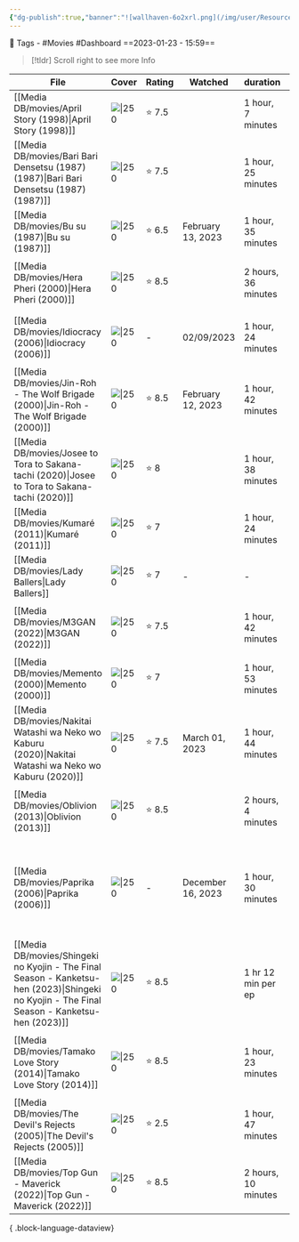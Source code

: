 ```yaml
---
{"dg-publish":true,"banner":"![wallhaven-6o2xrl.png](/img/user/Resources/%F0%9F%93%81%20Files/%F0%9F%93%B8Images/wallhaven-6o2xrl.png)","banner_y":0.513,"cssclasses":["cards"],"number":100,"image":"https://i.pinimg.com/564x/0f/21/7d/0f217d0189f841ae794500966ab1845a.jpg","permalink":"/media-db/movies-2023/","dgPassFrontmatter":true,"noteIcon":"3","created":"2023-11-14T21:08:39.659+05:30","updated":"2023-12-18T18:27:54.268+05:30"}
---
```


🧶 Tags - #Movies    #Dashboard 
==2023-01-23 - 15:59==

> [!tldr] Scroll right to see more Info

| File                                                                                                                                            | Cover                                                                                                                                        | Rating | Watched           | duration            | genres                                                                                                            |
| ----------------------------------------------------------------------------------------------------------------------------------------------- | -------------------------------------------------------------------------------------------------------------------------------------------- | ------ | ----------------- | ------------------- | ----------------------------------------------------------------------------------------------------------------- |
| [[Media DB/movies/April Story (1998)\|April Story (1998)]]                                                                                   | ![\|250](https://m.media-amazon.com/images/M/MV5BNWZiYzU4ZmYtZmZmOC00NDI0LTg0ZjAtNDIxNGE3ZGI5ODQxXkEyXkFqcGdeQXVyNDQxNjcxNQ@@._V1_SX300.jpg) | ⭐ 7.5  |                   | 1 hour, 7 minutes   | <ul><li>Drama</li><li>Romance</li></ul>                                                                           |
| [[Media DB/movies/Bari Bari Densetsu (1987) (1987)\|Bari Bari Densetsu (1987) (1987)]]                                                       | ![\|250](https://cdn.myanimelist.net/images/anime/4/35769.jpg)                                                                               | ⭐ 7.5  |                   | 1 hour, 25 minutes  | <ul><li>Action</li><li>Drama</li></ul>                                                                            |
| [[Media DB/movies/Bu su (1987)\|Bu su (1987)]]                                                                                               | ![\|250](https://m.media-amazon.com/images/M/MV5BNGIyODI0MzktODc0OS00YjM0LTg1MDItNmZkYWRmNWY2MjdkXkEyXkFqcGdeQXVyNjc3MjQzNTI@._V1_SX300.jpg) | ⭐ 6.5  | February 13, 2023 | 1 hour, 35 minutes  | <ul><li>Drama</li></ul>                                                                                           |
| [[Media DB/movies/Hera Pheri (2000)\|Hera Pheri (2000)]]                                                                                     | ![\|250](https://m.media-amazon.com/images/M/MV5BNDExMTBlZTYtZWMzYi00NmEwLWEzZGYtOTA1MDhmNTc0ODZkXkEyXkFqcGdeQXVyODE5NzE3OTE@._V1_SX300.jpg) | ⭐ 8.5  |                   | 2 hours, 36 minutes | <ul><li>Action</li><li>Comedy</li><li>Crime</li></ul>                                                             |
| [[Media DB/movies/Idiocracy (2006)\|Idiocracy (2006)]]                                                                                       | ![\|250](https://m.media-amazon.com/images/M/MV5BMWQ4MzI2ZDQtYjk3MS00ODdjLTkwN2QtOTBjYzIwM2RmNzgyXkEyXkFqcGdeQXVyMTQxNzMzNDI@._V1_SX300.jpg) | \-     | 02/09/2023        | 1 hour, 24 minutes  | <ul><li>Adventure</li><li>Comedy</li><li>Sci-Fi</li></ul>                                                         |
| [[Media DB/movies/Jin-Roh - The Wolf Brigade (2000)\|Jin-Roh - The Wolf Brigade (2000)]]                                                     | ![\|250](https://cdn.myanimelist.net/images/anime/1323/103343.jpg)                                                                           | ⭐ 8.5  | February 12, 2023 | 1 hour, 42 minutes  | <ul><li>Award Winning</li><li>Drama</li><li>Romance</li></ul>                                                     |
| [[Media DB/movies/Josee to Tora to Sakana-tachi (2020)\|Josee to Tora to Sakana-tachi (2020)]]                                               | ![\|250](https://cdn.myanimelist.net/images/anime/1714/108892.jpg)                                                                           | ⭐ 8    |                   | 1 hour, 38 minutes  | <ul><li>Drama</li><li>Romance</li></ul>                                                                           |
| [[Media DB/movies/Kumaré (2011)\|Kumaré (2011)]]                                                                                             | ![\|250](https://m.media-amazon.com/images/M/MV5BMTg2NDcxNTg5OF5BMl5BanBnXkFtZTcwOTUxNjA4Nw@@._V1_SX300.jpg)                                 | ⭐ 7    |                   | 1 hour, 24 minutes  | <ul><li>Documentary</li></ul>                                                                                     |
| [[Media DB/movies/Lady Ballers\|Lady Ballers]]                                                                                               | ![\|250](https://upload.wikimedia.org/wikipedia/en/b/bf/Lady_Ballers_Poster.jpg)                                                             | ⭐ 7    | \-                | \-                  | \-                                                                                                                |
| [[Media DB/movies/M3GAN (2022)\|M3GAN (2022)]]                                                                                               | ![\|250](https://m.media-amazon.com/images/M/MV5BMDk4MTdhYzEtODk3OS00ZDBjLWFhNTQtMDI2ODdjNzQzZTA3XkEyXkFqcGdeQXVyMjMxOTE0ODA@._V1_SX300.jpg) | ⭐ 7.5  |                   | 1 hour, 42 minutes  | <ul><li>Horror</li><li>Sci-Fi</li><li>Thriller</li></ul>                                                          |
| [[Media DB/movies/Memento (2000)\|Memento (2000)]]                                                                                           | ![\|250](https://m.media-amazon.com/images/M/MV5BZTcyNjk1MjgtOWI3Mi00YzQwLWI5MTktMzY4ZmI2NDAyNzYzXkEyXkFqcGdeQXVyNjU0OTQ0OTY@._V1_SX300.jpg) | ⭐ 7    |                   | 1 hour, 53 minutes  | <ul><li>Mystery</li><li>Thriller</li></ul>                                                                        |
| [[Media DB/movies/Nakitai Watashi wa Neko wo Kaburu (2020)\|Nakitai Watashi wa Neko wo Kaburu (2020)]]                                       | ![\|250](https://cdn.myanimelist.net/images/anime/1045/106389.jpg)                                                                           | ⭐ 7.5  | March 01, 2023    | 1 hour, 44 minutes  | <ul><li>Award Winning</li><li>Drama</li><li>Romance</li><li>Supernatural</li></ul>                                |
| [[Media DB/movies/Oblivion (2013)\|Oblivion (2013)]]                                                                                         | ![\|250](https://m.media-amazon.com/images/M/MV5BMTQwMDY0MTA4MF5BMl5BanBnXkFtZTcwNzI3MDgxOQ@@._V1_SX300.jpg)                                 | ⭐ 8.5  |                   | 2 hours, 4 minutes  | <ul><li>Action</li><li>Adventure</li><li>Sci-Fi</li></ul>                                                         |
| [[Media DB/movies/Paprika (2006)\|Paprika (2006)]]                                                                                           | ![\|250](https://cdn.myanimelist.net/images/anime/1929/93629.jpg)                                                                            | \-     | December 16, 2023 | 1 hour, 30 minutes  | <ul><li>Avant Garde</li><li>Award Winning</li><li>Fantasy</li><li>Horror</li><li>Mystery</li><li>Sci-Fi</li></ul> |
| [[Media DB/movies/Shingeki no Kyojin - The Final Season - Kanketsu-hen (2023)\|Shingeki no Kyojin - The Final Season - Kanketsu-hen (2023)]] | ![\|250](https://cdn.myanimelist.net/images/anime/1279/131078.jpg)                                                                           | ⭐ 8.5  |                   | 1 hr 12 min per ep  | <ul><li>Action</li><li>Drama</li><li>Suspense</li></ul>                                                           |
| [[Media DB/movies/Tamako Love Story (2014)\|Tamako Love Story (2014)]]                                                                       | ![\|250](https://cdn.myanimelist.net/images/anime/1417/91333.jpg)                                                                            | ⭐ 8.5  |                   | 1 hour, 23 minutes  | <ul><li>Award Winning</li><li>Romance</li><li>Slice of Life</li></ul>                                             |
| [[Media DB/movies/The Devil's Rejects (2005)\|The Devil's Rejects (2005)]]                                                                   | ![\|250](https://m.media-amazon.com/images/M/MV5BZGU4NWMxZTQtNjYwYy00Mjg1LTg4YjQtYTk5M2ZhNTFiMzAxXkEyXkFqcGdeQXVyMTQxNzMzNDI@._V1_SX300.jpg) | ⭐ 2.5  |                   | 1 hour, 47 minutes  | <ul><li>Crime</li><li>Horror</li><li>Western</li></ul>                                                            |
| [[Media DB/movies/Top Gun - Maverick (2022)\|Top Gun - Maverick (2022)]]                                                                     | ![\|250](https://m.media-amazon.com/images/M/MV5BZWYzOGEwNTgtNWU3NS00ZTQ0LWJkODUtMmVhMjIwMjA1ZmQwXkEyXkFqcGdeQXVyMjkwOTAyMDU@._V1_SX300.jpg) | ⭐ 8.5  |                   | 2 hours, 10 minutes | <ul><li>Action</li><li>Drama</li></ul>                                                                            |

{ .block-language-dataview}